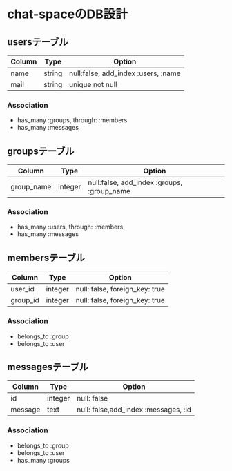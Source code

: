 # chat-spaceのDB設計
## usersテーブル
|Column|Type|Option|
|------|----|------|
|name|string|null:false, add_index :users, :name|
|mail|string|unique not null|
### Association
- has_many :groups, through: :members
- has_many :messages

## groupsテーブル
|Column|Type|Option|
|------|----|------|
|group_name|integer|null:false, add_index :groups, :group_name|
### Association
- has_many :users, through: :members
- has_many :messages

## membersテーブル
|Column|Type|Option|
|------|----|------|
|user_id|integer|null: false, foreign_key: true|
|group_id|integer|null: false, foreign_key: true|
### Association
- belongs_to :group
- belongs_to :user

## messagesテーブル
|Column|Type|Option|
|------|----|------|
|id|integer|null: false|
|message|text|null: false,add_index :messages, :id|
### Association
- belongs_to :group
- belongs_to :user
- has_many :groups
